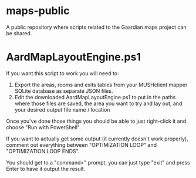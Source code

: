 # maps-public
A public repository where scripts related to the Gaardian maps project can be shared.

# AardMapLayoutEngine.ps1
If you want this script to work you will need to:
1. Export the areas, rooms and exits tables from your MUSHclient mapper SQLite database as separate JSON files.
2. Edit the downloaded AardMapLayoutEngine.ps1 to put in the paths where those files are saved, the area you want to try and lay out, and your desired output file name / location

Once you've done those things you should be able to just right-click it and choose "Run with PowerShell".

If you want to actually get some output (it currently doesn't work properly), comment out everything between "OPTIMIZATION LOOP" and "OPTIMIZATION LOOP ENDS".

You should get to a "command>" prompt, you can just type "exit" and press Enter to have it output the result.
